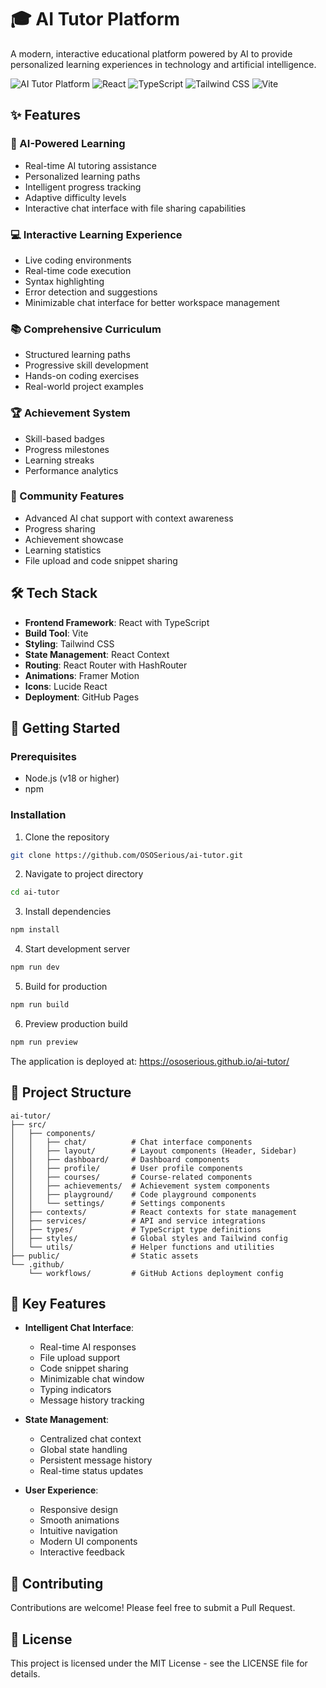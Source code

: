 # 🎓 AI Tutor Platform

A modern, interactive educational platform powered by AI to provide personalized learning experiences in technology and artificial intelligence.

![AI Tutor Platform](https://img.shields.io/badge/Platform-AI%20Learning-blue)
![React](https://img.shields.io/badge/React-18.3.1-61dafb)
![TypeScript](https://img.shields.io/badge/TypeScript-Latest-blue)
![Tailwind CSS](https://img.shields.io/badge/Tailwind-CSS-38bdf8)
![Vite](https://img.shields.io/badge/Vite-Latest-646CFF)

## ✨ Features

### 🤖 AI-Powered Learning
- Real-time AI tutoring assistance
- Personalized learning paths
- Intelligent progress tracking
- Adaptive difficulty levels
- Interactive chat interface with file sharing capabilities

### 💻 Interactive Learning Experience
- Live coding environments
- Real-time code execution
- Syntax highlighting
- Error detection and suggestions
- Minimizable chat interface for better workspace management

### 📚 Comprehensive Curriculum
- Structured learning paths
- Progressive skill development
- Hands-on coding exercises
- Real-world project examples

### 🏆 Achievement System
- Skill-based badges
- Progress milestones
- Learning streaks
- Performance analytics

### 💬 Community Features
- Advanced AI chat support with context awareness
- Progress sharing
- Achievement showcase
- Learning statistics
- File upload and code snippet sharing

## 🛠️ Tech Stack

- **Frontend Framework**: React with TypeScript
- **Build Tool**: Vite
- **Styling**: Tailwind CSS
- **State Management**: React Context
- **Routing**: React Router with HashRouter
- **Animations**: Framer Motion
- **Icons**: Lucide React
- **Deployment**: GitHub Pages

## 🚀 Getting Started

### Prerequisites
- Node.js (v18 or higher)
- npm

### Installation

1. Clone the repository
```bash
git clone https://github.com/OSOSerious/ai-tutor.git
```

2. Navigate to project directory
```bash
cd ai-tutor
```

3. Install dependencies
```bash
npm install
```

4. Start development server
```bash
npm run dev
```

5. Build for production
```bash
npm run build
```

6. Preview production build
```bash
npm run preview
```

The application is deployed at: https://ososerious.github.io/ai-tutor/

## 📁 Project Structure

```
ai-tutor/
├── src/
│   ├── components/
│   │   ├── chat/          # Chat interface components
│   │   ├── layout/        # Layout components (Header, Sidebar)
│   │   ├── dashboard/     # Dashboard components
│   │   ├── profile/       # User profile components
│   │   ├── courses/       # Course-related components
│   │   ├── achievements/  # Achievement system components
│   │   ├── playground/    # Code playground components
│   │   └── settings/      # Settings components
│   ├── contexts/          # React contexts for state management
│   ├── services/          # API and service integrations
│   ├── types/             # TypeScript type definitions
│   ├── styles/            # Global styles and Tailwind config
│   └── utils/             # Helper functions and utilities
├── public/                # Static assets
└── .github/
    └── workflows/         # GitHub Actions deployment config
```

## 🔑 Key Features

- **Intelligent Chat Interface**: 
  - Real-time AI responses
  - File upload support
  - Code snippet sharing
  - Minimizable chat window
  - Typing indicators
  - Message history tracking

- **State Management**:
  - Centralized chat context
  - Global state handling
  - Persistent message history
  - Real-time status updates

- **User Experience**:
  - Responsive design
  - Smooth animations
  - Intuitive navigation
  - Modern UI components
  - Interactive feedback

## 🤝 Contributing

Contributions are welcome! Please feel free to submit a Pull Request.

## 📝 License

This project is licensed under the MIT License - see the LICENSE file for details.
